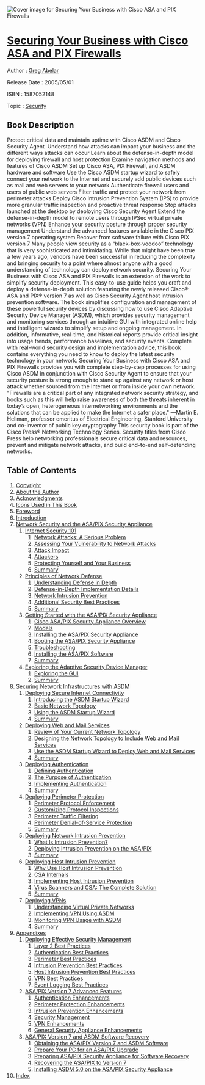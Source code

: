 ![Cover image for Securing Your Business with Cisco ASA and PIX Firewalls](https://imgdetail.ebookreading.net/cover/cover/security/EB1587052148.jpg)

[Securing Your Business with Cisco ASA and PIX Firewalls](https://ebookreading.net/view/book/Securing+Your+Business+with+Cisco+ASA+and+PIX+Firewalls-EB1587052148_1.html "Securing Your Business with Cisco ASA and PIX Firewalls")
====================================================================================================================

Author : [Greg Abelar](https://ebookreading.net/search/author/Greg+Abelar)

Release Date : 2005/05/01

ISBN : 1587052148

Topic : [Security](https://ebookreading.net/search/category/security)

Book Description
-----------------

Protect critical data and maintain uptime with Cisco ASDM and Cisco Security Agent 
Understand how attacks can impact your business and the different ways attacks can occur
Learn about the defense-in-depth model for deploying firewall and host protection
Examine navigation methods and features of Cisco ASDM
Set up Cisco ASA, PIX Firewall, and ASDM hardware and software
Use the Cisco ASDM startup wizard to safely connect your network to the Internet and securely add public devices such as mail and web servers to your network
Authenticate firewall users and users of public web servers
Filter traffic and protect your network from perimeter attacks
Deploy Cisco Intrusion Prevention System (IPS) to provide more granular traffic inspection and proactive threat response
Stop attacks launched at the desktop by deploying Cisco Security Agent
Extend the defense-in-depth model to remote users through IPSec virtual private networks (VPN)
 Enhance your security posture through proper security management 
Understand the advanced features available in the Cisco PIX version 7 operating system
Recover from software failure with Cisco PIX version 7
Many people view security as a “black-box-voodoo” technology that is very sophisticated and intimidating. While that might have been true a few years ago, vendors have been successful in reducing the complexity and bringing security to a point where almost anyone with a good understanding of technology can deploy network security.
Securing Your Business with Cisco ASA and PIX Firewalls is an extension of the work to simplify security deployment. This easy-to-use guide helps you craft and deploy a defense-in-depth solution featuring the newly released Cisco® ASA and PIX® version 7 as well as Cisco Security Agent host intrusion prevention software. The book simplifies configuration and management of these powerful security devices by discussing how to use Cisco Adaptive Security Device Manager (ASDM), which provides security management and monitoring services through an intuitive GUI with integrated online help and intelligent wizards to simplify setup and ongoing management. In addition, informative, real-time, and historical reports provide critical insight into usage trends, performance baselines, and security events. Complete with real-world security design and implementation advice, this book contains everything you need to know to deploy the latest security technology in your network.
Securing Your Business with Cisco ASA and PIX Firewalls provides you with complete step-by-step processes for using Cisco ASDM in conjunction with Cisco Security Agent to ensure that your security posture is strong enough to stand up against any network or host attack whether sourced from the Internet or from inside your own network.
"Firewalls are a critical part of any integrated network security strategy, and books such as this will help raise awareness of both the threats inherent in today’s open, heterogeneous internetworking environments and the solutions that can be applied to make the Internet a safer place."
—Martin E. Hellman, professor emeritus of Electrical Engineering,
Stanford University and co-inventor of public key cryptography
This security book is part of the Cisco Press® Networking Technology Series. Security titles from Cisco Press help networking professionals secure critical data and resources, prevent and mitigate network attacks, and build end-to-end self-defending networks. 
              
Table of Contents
-----------------

1. [Copyright](https://ebookreading.net/view/book/Securing+Your+Business+with+Cisco+ASA+and+PIX+Firewalls-EB1587052148_1.html)
1. [About the Author](https://ebookreading.net/view/book/Securing+Your+Business+with+Cisco+ASA+and+PIX+Firewalls-EB1587052148_2.html)
1. [Acknowledgments](https://ebookreading.net/view/book/Securing+Your+Business+with+Cisco+ASA+and+PIX+Firewalls-EB1587052148_3.html)
1. [Icons Used in This Book](https://ebookreading.net/view/book/Securing+Your+Business+with+Cisco+ASA+and+PIX+Firewalls-EB1587052148_4.html)
1. [Foreword](https://ebookreading.net/view/book/Securing+Your+Business+with+Cisco+ASA+and+PIX+Firewalls-EB1587052148_5.html)
1. [Introduction](https://ebookreading.net/view/book/Securing+Your+Business+with+Cisco+ASA+and+PIX+Firewalls-EB1587052148_6.html)
1. [Network Security and the ASA/PIX Security Appliance](https://ebookreading.net/view/book/Securing+Your+Business+with+Cisco+ASA+and+PIX+Firewalls-EB1587052148_7.html)
    1. [Internet Security 101](https://ebookreading.net/view/book/Securing+Your+Business+with+Cisco+ASA+and+PIX+Firewalls-EB1587052148_8.html)
        1. [Network Attacks: A Serious Problem](https://ebookreading.net/view/book/Securing+Your+Business+with+Cisco+ASA+and+PIX+Firewalls-EB1587052148_9.html)
        1. [Assessing Your Vulnerability to Network Attacks](https://ebookreading.net/view/book/Securing+Your+Business+with+Cisco+ASA+and+PIX+Firewalls-EB1587052148_10.html)
        1. [Attack Impact](https://ebookreading.net/view/book/Securing+Your+Business+with+Cisco+ASA+and+PIX+Firewalls-EB1587052148_11.html)
        1. [Attackers](https://ebookreading.net/view/book/Securing+Your+Business+with+Cisco+ASA+and+PIX+Firewalls-EB1587052148_12.html)
        1. [Protecting Yourself and Your Business](https://ebookreading.net/view/book/Securing+Your+Business+with+Cisco+ASA+and+PIX+Firewalls-EB1587052148_13.html)
        1. [Summary](https://ebookreading.net/view/book/Securing+Your+Business+with+Cisco+ASA+and+PIX+Firewalls-EB1587052148_14.html)
    1. [Principles of Network Defense](https://ebookreading.net/view/book/Securing+Your+Business+with+Cisco+ASA+and+PIX+Firewalls-EB1587052148_15.html)
        1. [Understanding Defense in Depth](https://ebookreading.net/view/book/Securing+Your+Business+with+Cisco+ASA+and+PIX+Firewalls-EB1587052148_16.html)
        1. [Defense-in-Depth Implementation Details](https://ebookreading.net/view/book/Securing+Your+Business+with+Cisco+ASA+and+PIX+Firewalls-EB1587052148_18.html)
        1. [Network Intrusion Prevention](https://ebookreading.net/view/book/Securing+Your+Business+with+Cisco+ASA+and+PIX+Firewalls-EB1587052148_19.html)
        1. [Additional Security Best Practices](https://ebookreading.net/view/book/Securing+Your+Business+with+Cisco+ASA+and+PIX+Firewalls-EB1587052148_20.html)
        1. [Summary](https://ebookreading.net/view/book/Securing+Your+Business+with+Cisco+ASA+and+PIX+Firewalls-EB1587052148_21.html)
    1. [Getting Started with the ASA/PIX Security Appliance](https://ebookreading.net/view/book/Securing+Your+Business+with+Cisco+ASA+and+PIX+Firewalls-EB1587052148_22.html)
        1. [Cisco ASA/PIX Security Appliance Overview](https://ebookreading.net/view/book/Securing+Your+Business+with+Cisco+ASA+and+PIX+Firewalls-EB1587052148_0.html)
        1. [Models](https://ebookreading.net/view/book/Securing+Your+Business+with+Cisco+ASA+and+PIX+Firewalls-EB1587052148_0.html)
        1. [Installing the ASA/PIX Security Appliance](https://ebookreading.net/view/book/Securing+Your+Business+with+Cisco+ASA+and+PIX+Firewalls-EB1587052148_0.html)
        1. [Booting the ASA/PIX Security Appliance](https://ebookreading.net/view/book/Securing+Your+Business+with+Cisco+ASA+and+PIX+Firewalls-EB1587052148_0.html)
        1. [Troubleshooting](https://ebookreading.net/view/book/Securing+Your+Business+with+Cisco+ASA+and+PIX+Firewalls-EB1587052148_0.html)
        1. [Installing the ASA/PIX Software](https://ebookreading.net/view/book/Securing+Your+Business+with+Cisco+ASA+and+PIX+Firewalls-EB1587052148_0.html)
        1. [Summary](https://ebookreading.net/view/book/Securing+Your+Business+with+Cisco+ASA+and+PIX+Firewalls-EB1587052148_0.html)
    1. [Exploring the Adaptive Security Device Manager](https://ebookreading.net/view/book/Securing+Your+Business+with+Cisco+ASA+and+PIX+Firewalls-EB1587052148_0.html)
        1. [Exploring the GUI](https://ebookreading.net/view/book/Securing+Your+Business+with+Cisco+ASA+and+PIX+Firewalls-EB1587052148_0.html)
        1. [Summary](https://ebookreading.net/view/book/Securing+Your+Business+with+Cisco+ASA+and+PIX+Firewalls-EB1587052148_0.html)
1. [Securing Network Infrastructures with ASDM](https://ebookreading.net/view/book/Securing+Your+Business+with+Cisco+ASA+and+PIX+Firewalls-EB1587052148_0.html)
    1. [Deploying Secure Internet Connectivity](https://ebookreading.net/view/book/Securing+Your+Business+with+Cisco+ASA+and+PIX+Firewalls-EB1587052148_0.html)
        1. [Introducing the ASDM Startup Wizard](https://ebookreading.net/view/book/Securing+Your+Business+with+Cisco+ASA+and+PIX+Firewalls-EB1587052148_0.html)
        1. [Basic Network Topology](https://ebookreading.net/view/book/Securing+Your+Business+with+Cisco+ASA+and+PIX+Firewalls-EB1587052148_0.html)
        1. [Using the ASDM Startup Wizard](https://ebookreading.net/view/book/Securing+Your+Business+with+Cisco+ASA+and+PIX+Firewalls-EB1587052148_0.html)
        1. [Summary](https://ebookreading.net/view/book/Securing+Your+Business+with+Cisco+ASA+and+PIX+Firewalls-EB1587052148_0.html)
    1. [Deploying Web and Mail Services](https://ebookreading.net/view/book/Securing+Your+Business+with+Cisco+ASA+and+PIX+Firewalls-EB1587052148_0.html)
        1. [Review of Your Current Network Topology](https://ebookreading.net/view/book/Securing+Your+Business+with+Cisco+ASA+and+PIX+Firewalls-EB1587052148_0.html)
        1. [Designing the Network Topology to Include Web and Mail Services](https://ebookreading.net/view/book/Securing+Your+Business+with+Cisco+ASA+and+PIX+Firewalls-EB1587052148_0.html)
        1. [Use the ASDM Startup Wizard to Deploy Web and Mail Services](https://ebookreading.net/view/book/Securing+Your+Business+with+Cisco+ASA+and+PIX+Firewalls-EB1587052148_0.html)
        1. [Summary](https://ebookreading.net/view/book/Securing+Your+Business+with+Cisco+ASA+and+PIX+Firewalls-EB1587052148_0.html)
    1. [Deploying Authentication](https://ebookreading.net/view/book/Securing+Your+Business+with+Cisco+ASA+and+PIX+Firewalls-EB1587052148_0.html)
        1. [Defining Authentication](https://ebookreading.net/view/book/Securing+Your+Business+with+Cisco+ASA+and+PIX+Firewalls-EB1587052148_0.html)
        1. [The Purpose of Authentication](https://ebookreading.net/view/book/Securing+Your+Business+with+Cisco+ASA+and+PIX+Firewalls-EB1587052148_0.html)
        1. [Implementing Authentication](https://ebookreading.net/view/book/Securing+Your+Business+with+Cisco+ASA+and+PIX+Firewalls-EB1587052148_0.html)
        1. [Summary](https://ebookreading.net/view/book/Securing+Your+Business+with+Cisco+ASA+and+PIX+Firewalls-EB1587052148_0.html)
    1. [Deploying Perimeter Protection](https://ebookreading.net/view/book/Securing+Your+Business+with+Cisco+ASA+and+PIX+Firewalls-EB1587052148_0.html)
        1. [Perimeter Protocol Enforcement](https://ebookreading.net/view/book/Securing+Your+Business+with+Cisco+ASA+and+PIX+Firewalls-EB1587052148_0.html)
        1. [Customizing Protocol Inspections](https://ebookreading.net/view/book/Securing+Your+Business+with+Cisco+ASA+and+PIX+Firewalls-EB1587052148_0.html)
        1. [Perimeter Traffic Filtering](https://ebookreading.net/view/book/Securing+Your+Business+with+Cisco+ASA+and+PIX+Firewalls-EB1587052148_0.html)
        1. [Perimeter Denial-of-Service Protection](https://ebookreading.net/view/book/Securing+Your+Business+with+Cisco+ASA+and+PIX+Firewalls-EB1587052148_0.html)
        1. [Summary](https://ebookreading.net/view/book/Securing+Your+Business+with+Cisco+ASA+and+PIX+Firewalls-EB1587052148_0.html)
    1. [Deploying Network Intrusion Prevention](https://ebookreading.net/view/book/Securing+Your+Business+with+Cisco+ASA+and+PIX+Firewalls-EB1587052148_0.html)
        1. [What Is Intrusion Prevention?](https://ebookreading.net/view/book/Securing+Your+Business+with+Cisco+ASA+and+PIX+Firewalls-EB1587052148_0.html)
        1. [Deploying Intrusion Prevention on the ASA/PIX](https://ebookreading.net/view/book/Securing+Your+Business+with+Cisco+ASA+and+PIX+Firewalls-EB1587052148_0.html)
        1. [Summary](https://ebookreading.net/view/book/Securing+Your+Business+with+Cisco+ASA+and+PIX+Firewalls-EB1587052148_0.html)
    1. [Deploying Host Intrusion Prevention](https://ebookreading.net/view/book/Securing+Your+Business+with+Cisco+ASA+and+PIX+Firewalls-EB1587052148_0.html)
        1. [Why Use Host Intrusion Prevention](https://ebookreading.net/view/book/Securing+Your+Business+with+Cisco+ASA+and+PIX+Firewalls-EB1587052148_0.html)
        1. [CSA Internals](https://ebookreading.net/view/book/Securing+Your+Business+with+Cisco+ASA+and+PIX+Firewalls-EB1587052148_0.html)
        1. [Implementing Host Intrusion Prevention](https://ebookreading.net/view/book/Securing+Your+Business+with+Cisco+ASA+and+PIX+Firewalls-EB1587052148_0.html)
        1. [Virus Scanners and CSA: The Complete Solution](https://ebookreading.net/view/book/Securing+Your+Business+with+Cisco+ASA+and+PIX+Firewalls-EB1587052148_0.html)
        1. [Summary](https://ebookreading.net/view/book/Securing+Your+Business+with+Cisco+ASA+and+PIX+Firewalls-EB1587052148_0.html)
    1. [Deploying VPNs](https://ebookreading.net/view/book/Securing+Your+Business+with+Cisco+ASA+and+PIX+Firewalls-EB1587052148_0.html)
        1. [Understanding Virtual Private Networks](https://ebookreading.net/view/book/Securing+Your+Business+with+Cisco+ASA+and+PIX+Firewalls-EB1587052148_0.html)
        1. [Implementing VPN Using ASDM](https://ebookreading.net/view/book/Securing+Your+Business+with+Cisco+ASA+and+PIX+Firewalls-EB1587052148_0.html)
        1. [Monitoring VPN Usage with ASDM](https://ebookreading.net/view/book/Securing+Your+Business+with+Cisco+ASA+and+PIX+Firewalls-EB1587052148_0.html)
        1. [Summary](https://ebookreading.net/view/book/Securing+Your+Business+with+Cisco+ASA+and+PIX+Firewalls-EB1587052148_0.html)
1. [Appendixes](https://ebookreading.net/view/book/Securing+Your+Business+with+Cisco+ASA+and+PIX+Firewalls-EB1587052148_0.html)
    1. [Deploying Effective Security Management](https://ebookreading.net/view/book/Securing+Your+Business+with+Cisco+ASA+and+PIX+Firewalls-EB1587052148_0.html)
        1. [Layer 2 Best Practices](https://ebookreading.net/view/book/Securing+Your+Business+with+Cisco+ASA+and+PIX+Firewalls-EB1587052148_0.html)
        1. [Authentication Best Practices](https://ebookreading.net/view/book/Securing+Your+Business+with+Cisco+ASA+and+PIX+Firewalls-EB1587052148_0.html)
        1. [Perimeter Best Practices](https://ebookreading.net/view/book/Securing+Your+Business+with+Cisco+ASA+and+PIX+Firewalls-EB1587052148_0.html)
        1. [Intrusion Prevention Best Practices](https://ebookreading.net/view/book/Securing+Your+Business+with+Cisco+ASA+and+PIX+Firewalls-EB1587052148_0.html)
        1. [Host Intrusion Prevention Best Practices](https://ebookreading.net/view/book/Securing+Your+Business+with+Cisco+ASA+and+PIX+Firewalls-EB1587052148_0.html)
        1. [VPN Best Practices](https://ebookreading.net/view/book/Securing+Your+Business+with+Cisco+ASA+and+PIX+Firewalls-EB1587052148_0.html)
        1. [Event Logging Best Practices](https://ebookreading.net/view/book/Securing+Your+Business+with+Cisco+ASA+and+PIX+Firewalls-EB1587052148_0.html)
    1. [ASA/PIX Version 7 Advanced Features](https://ebookreading.net/view/book/Securing+Your+Business+with+Cisco+ASA+and+PIX+Firewalls-EB1587052148_0.html)
        1. [Authentication Enhancements](https://ebookreading.net/view/book/Securing+Your+Business+with+Cisco+ASA+and+PIX+Firewalls-EB1587052148_0.html)
        1. [Perimeter Protection Enhancements](https://ebookreading.net/view/book/Securing+Your+Business+with+Cisco+ASA+and+PIX+Firewalls-EB1587052148_0.html)
        1. [Intrusion Prevention Enhancements](https://ebookreading.net/view/book/Securing+Your+Business+with+Cisco+ASA+and+PIX+Firewalls-EB1587052148_0.html)
        1. [Security Management](https://ebookreading.net/view/book/Securing+Your+Business+with+Cisco+ASA+and+PIX+Firewalls-EB1587052148_0.html)
        1. [VPN Enhancements](https://ebookreading.net/view/book/Securing+Your+Business+with+Cisco+ASA+and+PIX+Firewalls-EB1587052148_0.html)
        1. [General Security Appliance Enhancements](https://ebookreading.net/view/book/Securing+Your+Business+with+Cisco+ASA+and+PIX+Firewalls-EB1587052148_0.html)
    1. [ASA/PIX Version 7 and ASDM Software Recovery](https://ebookreading.net/view/book/Securing+Your+Business+with+Cisco+ASA+and+PIX+Firewalls-EB1587052148_0.html)
        1. [Obtaining the ASA/PIX Version 7 and ASDM Software](https://ebookreading.net/view/book/Securing+Your+Business+with+Cisco+ASA+and+PIX+Firewalls-EB1587052148_0.html)
        1. [Prepare Your PC for an ASA/PIX Upgrade](https://ebookreading.net/view/book/Securing+Your+Business+with+Cisco+ASA+and+PIX+Firewalls-EB1587052148_0.html)
        1. [Preparing ASA/PIX Security Appliance for Software Recovery](https://ebookreading.net/view/book/Securing+Your+Business+with+Cisco+ASA+and+PIX+Firewalls-EB1587052148_0.html)
        1. [Recovering the ASA/PIX to Version 7](https://ebookreading.net/view/book/Securing+Your+Business+with+Cisco+ASA+and+PIX+Firewalls-EB1587052148_0.html)
        1. [Installing ASDM 5.0 on the ASA/PIX Security Appliance](https://ebookreading.net/view/book/Securing+Your+Business+with+Cisco+ASA+and+PIX+Firewalls-EB1587052148_0.html)
1. [Index](https://ebookreading.net/view/book/Securing+Your+Business+with+Cisco+ASA+and+PIX+Firewalls-EB1587052148_0.html)
